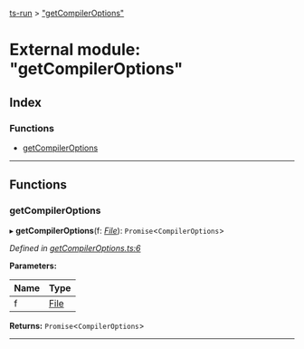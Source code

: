 [ts-run](../README.md) > ["getCompilerOptions"](../modules/_getcompileroptions_.md)

# External module: "getCompilerOptions"

## Index

### Functions

* [getCompilerOptions](_getcompileroptions_.md#getcompileroptions)

---

## Functions

<a id="getcompileroptions"></a>

###  getCompilerOptions

▸ **getCompilerOptions**(f: *[File](../interfaces/_types_.file.md)*): `Promise`<`CompilerOptions`>

*Defined in [getCompilerOptions.ts:6](https://github.com/cancerberoSgx/typescript-plugins-of-mine/blob/d827319/ts-run/src/getCompilerOptions.ts#L6)*

**Parameters:**

| Name | Type |
| ------ | ------ |
| f | [File](../interfaces/_types_.file.md) |

**Returns:** `Promise`<`CompilerOptions`>

___

